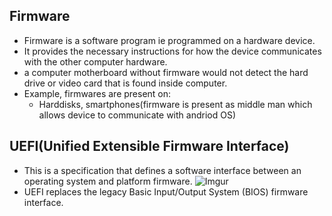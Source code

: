 ## Firmware
- Firmware is a software program ie programmed on a hardware device. 
- It provides the necessary instructions for how the device communicates with the other computer hardware.
- a computer motherboard without firmware would not detect the hard drive or video card that is found inside computer.
- Example, firmwares are present on:
  - Harddisks, smartphones(firmware is present as middle man which allows device to communicate with andriod OS)

## UEFI(Unified Extensible Firmware Interface)
- This is a specification that defines a software interface between an operating system and platform firmware.
![Imgur](https://upload.wikimedia.org/wikipedia/commons/thumb/4/4e/Efi-simple.svg/316px-Efi-simple.svg.png)
- UEFI replaces the legacy Basic Input/Output System (BIOS) firmware interface.
